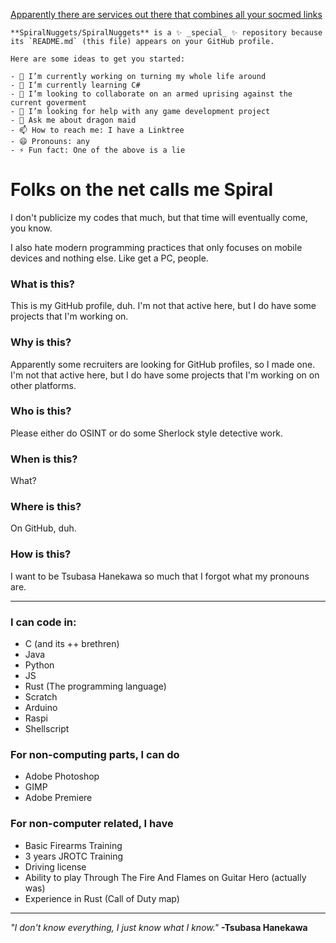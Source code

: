 [Apparently there are services out there that combines all your socmed links](https://linktr.ee/spiralnuggets)
```
**SpiralNuggets/SpiralNuggets** is a ✨ _special_ ✨ repository because its `README.md` (this file) appears on your GitHub profile.

Here are some ideas to get you started:

- 🔭 I’m currently working on turning my whole life around
- 🌱 I’m currently learning C#
- 👯 I’m looking to collaborate on an armed uprising against the current goverment
- 🤔 I’m looking for help with any game development project
- 💬 Ask me about dragon maid
- 📫 How to reach me: I have a Linktree
- 😄 Pronouns: any
- ⚡ Fun fact: One of the above is a lie
```
# Folks on the net calls me Spiral

I don't publicize my codes that much, but that time will eventually come, you know.

I also hate modern programming practices that only focuses on mobile devices and nothing else. Like get a PC, people.


### What is this?

This is my GitHub profile, duh. I'm not that active here, but I do have some projects that I'm working on.

### Why is this?

Apparently some recruiters are looking for GitHub profiles, so I made one. I'm not that active here, but I do have some projects that I'm working on on other platforms.

### Who is this?

Please either do OSINT or do some Sherlock style detective work.

### When is this?

What?

### Where is this?

On GitHub, duh.

### How is this?

I want to be Tsubasa Hanekawa so much that I forgot what my pronouns are.

-----------

### I can code in:
- C (and its ++ brethren)
- Java
- Python
- JS
- Rust (The programming language)
- Scratch
- Arduino
- Raspi
- Shellscript

### For non-computing parts, I can do
- Adobe Photoshop
- GIMP
- Adobe Premiere

### For non-computer related, I have
- Basic Firearms Training
- 3 years JROTC Training
- Driving license
- Ability to play Through The Fire And Flames on Guitar Hero (actually was)
- Experience in Rust (Call of Duty map)

-------------

*"I don't know everything, I just know what I know."*
**-Tsubasa Hanekawa**
